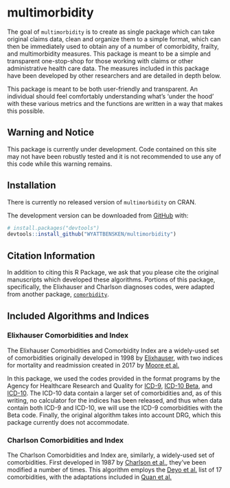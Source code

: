 
<!-- README.md is generated from README.Rmd. Please edit that file -->

# multimorbidity

<!-- badges: start -->
<!-- badges: end -->

The goal of `multimorbidity` is to create as single package which can
take original claims data, clean and organize them to a simple format,
which can then be immediately used to obtain any of a number of
comorbidity, frailty, and multimorbidity measures. This package is meant
to be a simple and transparent one-stop-shop for those working with
claims or other administrative health care data. The measures included
in this package have been developed by other researchers and are
detailed in depth below.

This package is meant to be both user-friendly and transparent. An
individual should feel comfortably understanding what’s ‘under the hood’
with these various metrics and the functions are written in a way that
makes this possible.

## Warning and Notice

This package is currently under development. Code contained on this site
may not have been robustly tested and it is not recommended to use any
of this code while this warning remains.

## Installation

There is currently no released version of `multimorbidity` on CRAN.

The development version can be downloaded from
[GitHub](https://github.com/) with:

``` r
# install.packages("devtools")
devtools::install_github("WYATTBENSKEN/multimorbidity")
```

## Citation Information

In addition to citing this R Package, we ask that you please cite the
original manuscripts which developed these algorithms. Portions of this
package, specifically, the Elixhauser and Charlson diagnoses codes, were
adapted from another package,
[`comorbidity`](https://github.com/ellessenne/comorbidity).

## Included Algorithms and Indices

### Elixhauser Comorbidities and Index

The Elixhauser Comorbidities and Comorbidity Index are a widely-used set
of comorbidities originally developed in 1998 by
[Elixhauser](https://pubmed.ncbi.nlm.nih.gov/9431328/), with two indices
for mortality and readmission created in 2017 by [Moore et
al.](https://pubmed.ncbi.nlm.nih.gov/28498196/)

In this package, we used the codes provided in the format programs by
the Agency for Healthcare Research and Quality for
[ICD-9](https://www.hcup-us.ahrq.gov/toolssoftware/comorbidity/comorbidity.jsp),
[ICD-10
Beta](https://www.hcup-us.ahrq.gov/toolssoftware/comorbidityicd10/comorbidity_icd10_archive.jsp),
and
[ICD-10](https://www.hcup-us.ahrq.gov/toolssoftware/comorbidityicd10/comorbidity_icd10.jsp).
The ICD-10 data contain a larger set of comorbidities and, as of this
writing, no calculator for the indices has been released, and thus when
data contain both ICD-9 and ICD-10, we will use the ICD-9 comorbidities
with the Beta code. Finally, the original algorithm takes into account
DRG, which this package currently does not accommodate.

### Charlson Comorbidities and Index

The Charlson Comorbidities and Index are, similarly, a widely-used set
of comorbidities. First developed in 1987 by [Charlson et
al.](https://pubmed.ncbi.nlm.nih.gov/3558716/), they’ve been modified a
number of times. This algorithm employs the [Deyo et
al.](https://pubmed.ncbi.nlm.nih.gov/1607900/) list of 17 comorbidities,
with the adaptations included in [Quan et
al.](https://pubmed.ncbi.nlm.nih.gov/16224307/)
